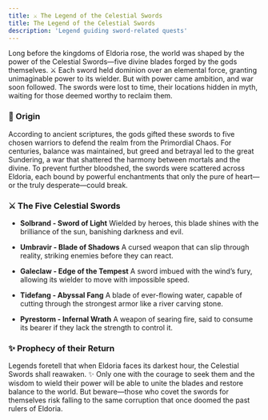 ```yaml
---
title: ⚔️ The Legend of the Celestial Swords
title: The Legend of the Celestial Swords
description: 'Legend guiding sword-related quests'
---
```


Long before the kingdoms of Eldoria rose, the world was shaped by the power of the Celestial Swords—five divine blades forged by the gods themselves. ⚔️ Each sword held dominion over an elemental force, granting unimaginable power to its wielder. But with power came ambition, and war soon followed. The swords were lost to time, their locations hidden in myth, waiting for those deemed worthy to reclaim them.

### 🌌 Origin

According to ancient scriptures, the gods gifted these swords to five chosen warriors to defend the realm from the Primordial Chaos. For centuries, balance was maintained, but greed and betrayal led to the great Sundering, a war that shattered the harmony between mortals and the divine. To prevent further bloodshed, the swords were scattered across Eldoria, each bound by powerful enchantments that only the pure of heart—or the truly desperate—could break.

### ⚔️ The Five Celestial Swords

* **Solbrand - Sword of Light**
Wielded by heroes, this blade shines with the brilliance of the sun, banishing darkness and evil.

* **Umbravir - Blade of Shadows**
A cursed weapon that can slip through reality, striking enemies before they can react.

* **Galeclaw - Edge of the Tempest**
A sword imbued with the wind’s fury, allowing its wielder to move with impossible speed.

* **Tidefang - Abyssal Fang**
A blade of ever-flowing water, capable of cutting through the strongest armor like a river carving stone.

* **Pyrestorm - Infernal Wrath**
A weapon of searing fire, said to consume its bearer if they lack the strength to control it.

### ✨ Prophecy of their Return

Legends foretell that when Eldoria faces its darkest hour, the Celestial Swords shall reawaken. ✨ Only one with the courage to seek them and the wisdom to wield their power will be able to unite the blades and restore balance to the world. But beware—those who covet the swords for themselves risk falling to the same corruption that once doomed the past rulers of Eldoria.